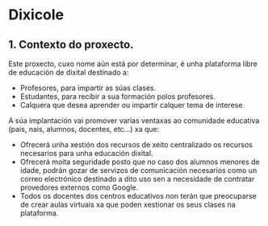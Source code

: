 # Dixicole

## 1. Contexto do proxecto.

Este proxecto, cuxo nome aún está por determinar, é unha plataforma libre de educación de dixital destinado a:
- Profesores, para impartir as súas clases.
- Estudantes, para recibir a sua formación polos profesores.
- Calquera que desea aprender ou impartir calquer tema de interese

A súa implantación vai promover varias ventaxas ao comunidade educativa (pais, nais, alumnos, docentes, etc...) xa que:
- Ofrecerá unha xestión dos recursos de xeito centralizado os recursos necesarios para unha educación dixital.
- Ofrecerá moita seguridade posto que no caso dos alumnos menores de idade, podrán gozar de servizos de comunicación necesarios como un correo electrónico destinado a dito uso sen a necesidade de contratar provedores externos como Google.
- Todos os docentes dos centros educativos non terán que preocuparse de crear aulas virtuais xa que poden xestionar os seus clases na plataforma.
